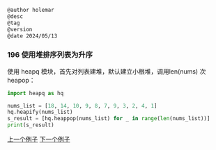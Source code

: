 
```markdown
@author holemar
@desc
@tag
@version 
@date 2024/05/13
```

### 196 使用堆排序列表为升序

使用 heapq 模块，首先对列表建堆，默认建立小根堆，调用len(nums) 次heapop：

```python
import heapq as hq

nums_list = [18, 14, 10, 9, 8, 7, 9, 3, 2, 4, 1]
hq.heapify(nums_list)
s_result = [hq.heappop(nums_list) for _ in range(len(nums_list))]
print(s_result)
```


[上一个例子](195.md)    [下一个例子](197.md)
